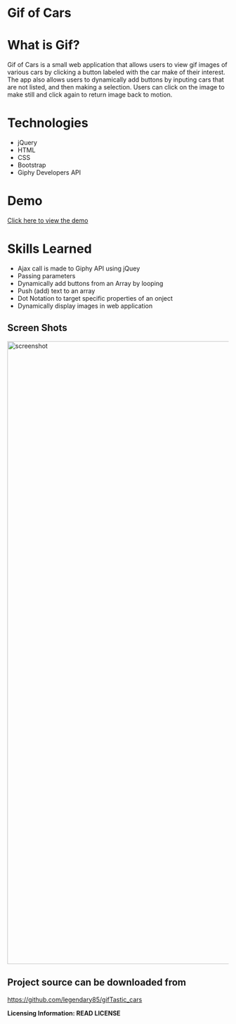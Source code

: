 # Gif of Cars


# What is Gif?
Gif of Cars is a small web application that allows users to view gif images of various cars by clicking a button labeled with the car make of  their interest. The app also allows users to dynamically add buttons by inputing cars that are not listed, and then making a selection. Users can click on the image to make still and click again to return image back to motion.

# Technologies 

 - jQuery
 - HTML
 - CSS
 - Bootstrap
 - Giphy Developers API

 # Demo
 [Click here to view the demo](https://drive.google.com/file/d/1FBGcGiVfkee_D4Dt4ExWu-i8Zp6vMYBw/view)

# Skills Learned

 - Ajax call is made to Giphy API using jQuey 
 - Passing parameters 
 - Dynamically add buttons from an Array by looping
 - Push (add) text to an array
 -  Dot Notation to target specific properties of an onject
 - Dynamically display images in web application 

## Screen Shots

<img width="1415" alt="screenshot" src="https://user-images.githubusercontent.com/50154158/74267448-a9db1200-4ccb-11ea-98ab-d6fd41a1fd31.png">


## Project source can be downloaded from 

https://github.com/legendary85/gifTastic_cars

**Licensing Information: READ LICENSE**
